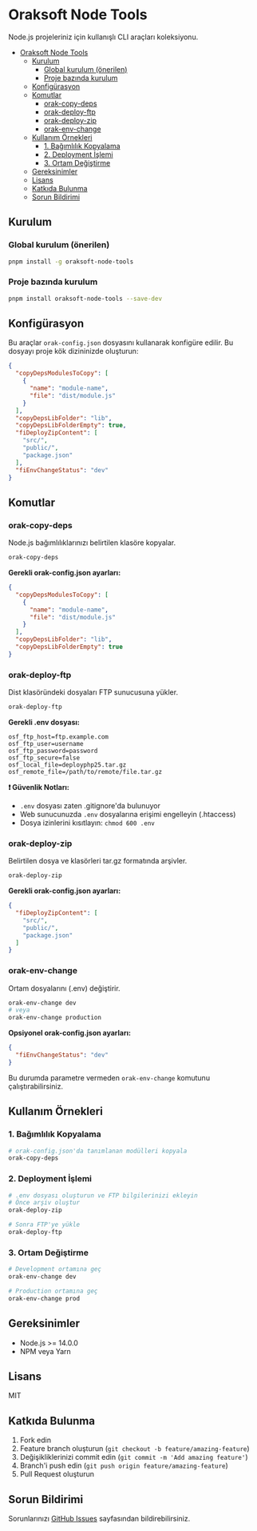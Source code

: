# Oraksoft Node Tools

Node.js projeleriniz için kullanışlı CLI araçları koleksiyonu.

- [Oraksoft Node Tools](#oraksoft-node-tools)
  - [Kurulum](#kurulum)
    - [Global kurulum (önerilen)](#global-kurulum-önerilen)
    - [Proje bazında kurulum](#proje-bazında-kurulum)
  - [Konfigürasyon](#konfigürasyon)
  - [Komutlar](#komutlar)
    - [orak-copy-deps](#orak-copy-deps)
    - [orak-deploy-ftp](#orak-deploy-ftp)
    - [orak-deploy-zip](#orak-deploy-zip)
    - [orak-env-change](#orak-env-change)
  - [Kullanım Örnekleri](#kullanım-örnekleri)
    - [1. Bağımlılık Kopyalama](#1-bağımlılık-kopyalama)
    - [2. Deployment İşlemi](#2-deployment-i̇şlemi)
    - [3. Ortam Değiştirme](#3-ortam-değiştirme)
  - [Gereksinimler](#gereksinimler)
  - [Lisans](#lisans)
  - [Katkıda Bulunma](#katkıda-bulunma)
  - [Sorun Bildirimi](#sorun-bildirimi)


## Kurulum

### Global kurulum (önerilen)
```bash
pnpm install -g oraksoft-node-tools
```

### Proje bazında kurulum
```bash
pnpm install oraksoft-node-tools --save-dev
```

## Konfigürasyon

Bu araçlar `orak-config.json` dosyasını kullanarak konfigüre edilir. Bu dosyayı proje kök dizininizde oluşturun:

```json
{
  "copyDepsModulesToCopy": [
    {
      "name": "module-name",
      "file": "dist/module.js"
    }
  ],
  "copyDepsLibFolder": "lib",
  "copyDepsLibFolderEmpty": true,
  "fiDeployZipContent": [
    "src/",
    "public/",
    "package.json"
  ],
  "fiEnvChangeStatus": "dev"
}
```

## Komutlar

### orak-copy-deps
Node.js bağımlılıklarınızı belirtilen klasöre kopyalar.

```bash
orak-copy-deps
```

**Gerekli orak-config.json ayarları:**
```json
{
  "copyDepsModulesToCopy": [
    {
      "name": "module-name",
      "file": "dist/module.js"
    }
  ],
  "copyDepsLibFolder": "lib",
  "copyDepsLibFolderEmpty": true
}
```

### orak-deploy-ftp
Dist klasöründeki dosyaları FTP sunucusuna yükler.

```bash
orak-deploy-ftp
```

**Gerekli .env dosyası:**

```env
osf_ftp_host=ftp.example.com
osf_ftp_user=username
osf_ftp_password=password
osf_ftp_secure=false
osf_local_file=deployphp25.tar.gz
osf_remote_file=/path/to/remote/file.tar.gz
```

**❗ Güvenlik Notları:**
- `.env` dosyası zaten .gitignore'da bulunuyor
- Web sunucunuzda `.env` dosyalarına erişimi engelleyin (.htaccess)
- Dosya izinlerini kısıtlayın: `chmod 600 .env`

### orak-deploy-zip
Belirtilen dosya ve klasörleri tar.gz formatında arşivler.

```bash
orak-deploy-zip
```

**Gerekli orak-config.json ayarları:**
```json
{
  "fiDeployZipContent": [
    "src/",
    "public/",
    "package.json"
  ]
}
```

### orak-env-change
Ortam dosyalarını (.env) değiştirir.

```bash
orak-env-change dev
# veya
orak-env-change production
```

**Opsiyonel orak-config.json ayarları:**
```json
{
  "fiEnvChangeStatus": "dev"
}
```

Bu durumda parametre vermeden `orak-env-change` komutunu çalıştırabilirsiniz.

## Kullanım Örnekleri

### 1. Bağımlılık Kopyalama
```bash
# orak-config.json'da tanımlanan modülleri kopyala
orak-copy-deps
```

### 2. Deployment İşlemi
```bash
# .env dosyası oluşturun ve FTP bilgilerinizi ekleyin
# Önce arşiv oluştur
orak-deploy-zip

# Sonra FTP'ye yükle
orak-deploy-ftp
```

### 3. Ortam Değiştirme
```bash
# Development ortamına geç
orak-env-change dev

# Production ortamına geç
orak-env-change prod
```

## Gereksinimler

- Node.js >= 14.0.0
- NPM veya Yarn

## Lisans

MIT

## Katkıda Bulunma

1. Fork edin
2. Feature branch oluşturun (`git checkout -b feature/amazing-feature`)
3. Değişikliklerinizi commit edin (`git commit -m 'Add amazing feature'`)
4. Branch'i push edin (`git push origin feature/amazing-feature`)
5. Pull Request oluşturun

## Sorun Bildirimi

Sorunlarınızı [GitHub Issues](https://github.com/oraksoftware/oraksoft-node-tools/issues) sayfasından bildirebilirsiniz.